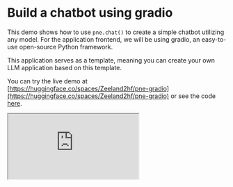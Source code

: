 <script setup>
import IFrame from '/components/iframe.vue'
</script>

# Build a chatbot using gradio

This demo shows how to use `pne.chat()` to create a simple chatbot utilizing any model. For the application frontend, we will be using gradio, an easy-to-use open-source Python framework.

This application serves as a template, meaning you can create your own LLM application based on this template.

You can try the live demo at [https://huggingface.co/spaces/Zeeland2hf/pne-gradio](https://huggingface.co/spaces/Zeeland2hf/pne-gradio) or see the code [here]().

<IFrame src="https://zeeland2hf-pne-gradio.hf.space" />

## Prerequisites
    
Before you start, ensure you have Python installed on your system. You will also need the following Python packages:
- `gradio`
- `pne` 

You can install these packages using pip:

```bash
pip install gradio pne
```

## Code Overview

The following sections explain the key components of the code.

### 1. Import Libraries

First, import the necessary libraries:

```python
import gradio as gr
import pne
```

### 2. Define Model Options

Specify the available models:

```python
MODEL_OPTIONS = ["gpt-3.5-turbo", "gpt-4"]
```

### 3. Define the Prediction Function

The `predict` function handles the chat logic, interacting with the OpenAI API based on user input and chat history:

```python
def predict(message, history, api_key, model, api_base):
    # Check if the API key is provided
    if not api_key:
        yield "Error: API key is required."
        return
    
    history_openai_format = []
    for human, assistant in history:
        history_openai_format.append({"role": "user", "content": human})
        history_openai_format.append({"role": "assistant", "content": assistant})

    history_openai_format.append({"role": "user", "content": message})
    
    # Create model_config dictionary
    model_config = {
        "api_key": api_key,
    }
    if api_base:
        model_config["api_base"] = api_base

    response = pne.chat(
        messages=history_openai_format,
        model=model,
        stream=True,
        model_config=model_config,
    )

    partial_message = ""
    for chunk in response:
        if chunk is not None:
            partial_message = partial_message + chunk
            yield partial_message
```

### 4. Build the Gradio Interface

Create the Gradio interface, including input fields for the API key, model selection, and optional API base URL:

```python
def main():
    with gr.Blocks() as demo:
        gr.Markdown("# Promptulate + Gradio Demo")
        with gr.Row():
            with gr.Column(scale=1):
                api_key = gr.Textbox(
                    label="API Key",
                    placeholder="Enter your OpenAI API key here",
                    type="password",
                )
                model_selector = gr.Dropdown(
                    label="Select Model", choices=MODEL_OPTIONS, value=MODEL_OPTIONS[0]
                )

                api_base = gr.Textbox(
                    label="API Base", placeholder="Enter your OpenAI API base here (optional)"
                )

            with gr.Column(scale=3):
                chat_interface = gr.ChatInterface(
                    fn=predict,
                    additional_inputs=[api_key, model_selector, api_base],
                    fill_height=True,
                )
        gr.Markdown("## Instructions")
        gr.Markdown(
            "1. Enter your OpenAI API key.\n2. Select the model you want to use.\n3. Start chatting!\n4. Use the 'Clear History' button to clear the chat history."
        )

    demo.launch(share=True)
```

### 5. Run the Application

Use the `main` function to launch the Gradio app:

```python
if __name__ == "__main__":
    main()
```

## Complete Code

Here's the complete code for easy reference:

```python
import gradio as gr
import pne

# Define model options
MODEL_OPTIONS = ["gpt-3.5-turbo", "gpt-4"]

def predict(message, history, api_key, model, api_base):
    # Check if the API key is provided
    if not api_key:
        yield "Error: API key is required."
        return
    
    history_openai_format = []
    for human, assistant in history:
        history_openai_format.append({"role": "user", "content": human})
        history_openai_format.append({"role": "assistant", "content": assistant})

    history_openai_format.append({"role": "user", "content": message})
    
    # Create model_config dictionary
    model_config = {
        "api_key": api_key,
    }
    if api_base:
        model_config["api_base"] = api_base

    response = pne.chat(
        messages=history_openai_format,
        model=model,
        stream=True,
        model_config=model_config,
    )

    partial_message = ""
    for chunk in response:
        if chunk is not None:
            partial_message = partial_message + chunk
            yield partial_message

def main():
    with gr.Blocks() as demo:
        gr.Markdown("# Promptulate + Gradio Demo")
        with gr.Row():
            with gr.Column(scale=1):
                api_key = gr.Textbox(
                    label="API Key",
                    placeholder="Enter your OpenAI API key here",
                    type="password",
                )
                model_selector = gr.Dropdown(
                    label="Select Model", choices=MODEL_OPTIONS, value=MODEL_OPTIONS[0]
                )

                api_base = gr.Textbox(
                    label="API Base", placeholder="Enter your OpenAI API base here (optional)"
                )

            with gr.Column(scale=3):
                chat_interface = gr.ChatInterface(
                    fn=predict,
                    additional_inputs=[api_key, model_selector, api_base],
                    fill_height=True,
                )
        gr.Markdown("## Instructions")
        gr.Markdown(
            "1. Enter your OpenAI API key.\n2. Select the model you want to use.\n3. Start chatting!\n4. Use the 'Clear History' button to clear the chat history."
        )

    demo.launch(share=True)

if __name__ == "__main__":
    main()
```

## Running the Application

To run the application, save the code to a file (e.g., `chat.py`) and execute it:

```bash
python app.py
```

This will launch the Gradio app, and you will receive a URL to access the chatbot in your browser.

## Example Screenshot

Here demonstrate the working chatbot interface.

![image-20240716175616736](.\img\pne.chat()+gradio.png)

By following these instructions, you can easily set up and run your own chatbot using `pne` and `gradio`. Enjoy chatting!